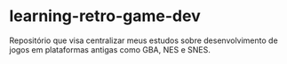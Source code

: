 # learning-retro-game-dev

Repositório que visa centralizar meus estudos sobre desenvolvimento de jogos
em plataformas antigas como GBA, NES e SNES.
